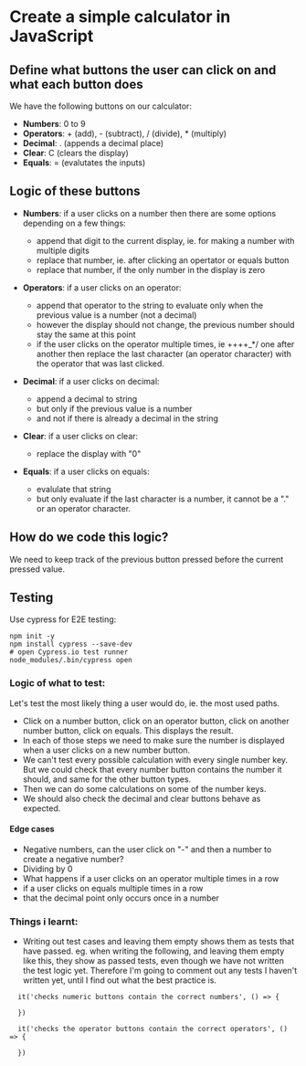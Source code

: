 # Create a simple calculator in JavaScript

## Define what buttons the user can click on and what each button does

We have the following buttons on our calculator:

- **Numbers**: 0 to 9
- **Operators**: + (add), - (subtract), / (divide), * (multiply) 
- **Decimal**: . (appends a decimal place)
- **Clear**: C (clears the display)
- **Equals**: = (evalutates the inputs)

## Logic of these buttons

- **Numbers**: if a user clicks on a number then there are some options depending on a few things:
    - append that digit to the current display, ie. for making a number with multiple digits
    - replace that number, ie. after clicking an opertator or equals button
    - replace that number, if the only number in the display is zero

- **Operators**: if a user clicks on an operator:
    - append that operator to the string to evaluate only when the previous value is a number (not a decimal)
    - however the display should not change, the previous number should stay the same at this point
    - if the user clicks on the operator multiple times, ie ++++_*/ one after another then replace the last character (an operator character) with the operator that was last clicked.

- **Decimal**: if a user clicks on decimal:
    - append a decimal to string
    - but only if the previous value is a number
    - and not if there is already a decimal in the string

- **Clear**: if a user clicks on clear:
    - replace the display with "0"

- **Equals**: if a user clicks on equals:
    - evalulate that string
    - but only evaluate if the last character is a number, it cannot be a "." or an operator character.

## How do we code this logic?

We need to keep track of the previous button pressed before the current pressed value.

## Testing

Use cypress for E2E testing:
```
npm init -y
npm install cypress --save-dev
# open Cypress.io test runner
node_modules/.bin/cypress open
```

### Logic of what to test:

Let's test the most likely thing a user would do, ie. the most used paths.
- Click on a number button, click on an operator button, click on another number button, click on equals. This displays the result.
- In each of those steps we need to make sure the number is displayed when a user clicks on a new number button.
- We can't test every possible calculation with every single number key. But we could check that every number button contains the number it should, and same for the other button types.
- Then we can do some calculations on some of the number keys.
- We should also check the decimal and clear buttons behave as expected.

#### Edge cases

- Negative numbers, can the user click on "-" and then a number to create a negative number?
- Dividing by 0
- What happens if a user clicks on an operator multiple times in a row
- if a user clicks on equals multiple times in a row
- that the decimal point only occurs once in a number

### Things i learnt:

- Writing out test cases and leaving them empty shows them as tests that have passed. 
eg. when writing the following, and leaving them empty like this, they show as passed tests, even though we have not written the test logic yet. Therefore I'm going to comment out any tests I haven't written yet, until I find out what the best practice is.
```
  it('checks numeric buttons contain the correct numbers', () => {

  })

  it('checks the operator buttons contain the correct operators', () => {
    
  })
```
